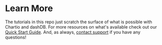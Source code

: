 # Learn More
The tutorials in this repo just scratch the surface of what is possible with Chartio and dashDB.
For more resources on what's available check out our
[Quick Start Guide](https://support.chartio.com/quick-start/). And, as always,
[contact support](../support/README.md) if you have any questions!
